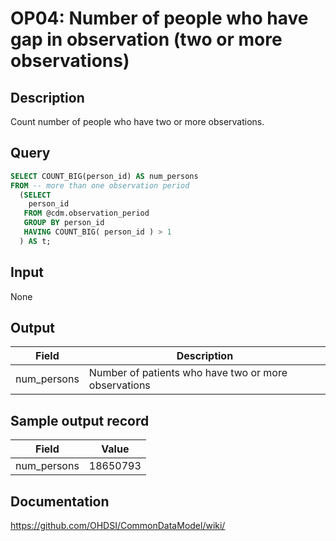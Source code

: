 <!---
Group:observation period
Name:OP04 Number of people who have gap in observation (two or more observations)
Author:Patrick Ryan
CDM Version: 5.0
-->

# OP04: Number of people who have gap in observation (two or more observations)

## Description
Count number of people who have two or more observations.

## Query
```sql
SELECT COUNT_BIG(person_id) AS num_persons
FROM -- more than one observation period
  (SELECT 
    person_id
   FROM @cdm.observation_period 
   GROUP BY person_id
   HAVING COUNT_BIG( person_id ) > 1 
  ) AS t;
```

## Input

None

## Output

|  Field |  Description |
| --- | --- |
| num_persons |  Number of patients who have two or more observations |

## Sample output record

|  Field |  Value |
| --- | --- |
| num_persons |  18650793 |



## Documentation
https://github.com/OHDSI/CommonDataModel/wiki/
